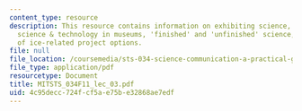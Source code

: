 ```yaml
---
content_type: resource
description: This resource contains information on exhibiting science, the MIT museum,
  science & technology in museums, 'finished' and 'unfinished' science, and rivers
  of ice-related project options.
file: null
file_location: /coursemedia/sts-034-science-communication-a-practical-guide-fall-2011/4c95decc724fcf5ae75be32868ae7edf_MITSTS_034F11_lec_03.pdf
file_type: application/pdf
resourcetype: Document
title: MITSTS_034F11_lec_03.pdf
uid: 4c95decc-724f-cf5a-e75b-e32868ae7edf
---
```


